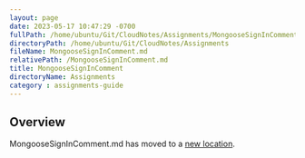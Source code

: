 ```yaml
---
layout: page
date: 2023-05-17 10:47:29 -0700
fullPath: /home/ubuntu/Git/CloudNotes/Assignments/MongooseSignInComment.md
directoryPath: /home/ubuntu/Git/CloudNotes/Assignments
fileName: MongooseSignInComment.md
relativePath: /MongooseSignInComment.md
title: MongooseSignInComment
directoryName: Assignments
category : assignments-guide
---
```


## Overview

MongooseSignInComment.md has moved to a [new location](Mongo/MongooseSignInComment.md).
